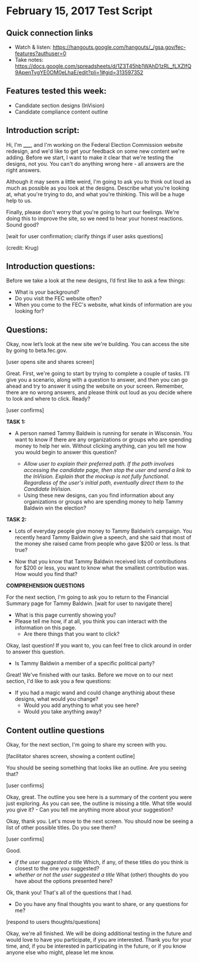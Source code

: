 # February 15, 2017 Test Script

## Quick connection links

- Watch & listen: <https://hangouts.google.com/hangouts/_/gsa.gov/fec-features?authuser=0>
- Take notes: <https://docs.google.com/spreadsheets/d/1Z3T45hb1WAhD1zRL_fLXZlfQ9ApenTvgYE0OM0eLhaE/edit?pli=1#gid=313597352>

## Features tested this week:

- Candidate section designs (InVision)
- Candidate compliance content outline

## Introduction script:

Hi, I'm **___**, and I'm working on the Federal Election Commission website redesign, and we'd like to get your feedback on some new content we're adding. Before we start, I want to make it clear that we're testing the designs, not you. You can't do anything wrong here - all answers are the right answers.

Although it may seem a little weird, I'm going to ask you to think out loud as much as possible as you look at the designs. Describe what you're looking at, what you're trying to do, and what you're thinking. This will be a huge help to us.

Finally, please don't worry that you're going to hurt our feelings. We're doing this to improve the site, so we need to hear your honest reactions. Sound good?

[wait for user confirmation; clarify things if user asks questions]

(credit: Krug)

## Introduction questions:

Before we take a look at the new designs, I’d first like to ask a few things:

- What is your background?
- Do you visit the FEC website often?
- When you come to the FEC's website, what kinds of information are you looking for? 

## Questions:

Okay, now let’s look at the new site we're building. You can access the site by going to beta.fec.gov.

[user opens site and shares screen]

Great. First, we're going to start by trying to complete a couple of tasks. I'll give you a scenario, along with a question to answer, and then you can go ahead and try to answer it using the website on your screen. Remember, there are no wrong answers, and please think out loud as you decide where to look and where to click. Ready?

[user confirms]


**TASK 1:**
- A person named Tammy Baldwin is running for senate in Wisconsin. You want to know if there are any organizations or groups who are spending money to help her win. Without clicking anything, can you tell me how you would begin to answer this question? 

    - _Allow user to explain their preferred path. If the path involves accessing the candidate page, then stop the user and send a link to the InVision. Explain that the mockup is not fully functional. Regardless of the user's initial path, eventually direct them to the Candidate InVision._ 
    - Using these new designs, can you find information about any organizations or groups who are spending money to help Tammy Baldwin win the election?

**TASK 2:**
- Lots of everyday people give money to Tammy Baldwin’s campaign. You recently heard Tammy Baldwin give a speech, and she said that most of the money she raised came from people who gave $200 or less. Is that true?

- Now that you know that Tammy Baldwin received lots of contributions for $200 or less, you want to know what the smallest contribution was. How would you find that?

**COMPREHENSION QUESTIONS**

For the next section, I'm going to ask you to return to the Financial Summary page for Tammy Baldwin. [wait for user to navigate there]

- What is this page currently showing you?
- Please tell me how, if at all, you think you can interact with the information on this page.
    - Are there things that you want to click?

Okay, last question! If you want to, you can feel free to click around in order to answer this question.
- Is Tammy Baldwin a member of a specific political party?

Great! We've finished with our tasks. Before we move on to our next section, I'd like to ask you a few questions:

- If you had a magic wand and could change anythinig about these designs, what would you change?
    - Would you add anything to what you see here? 
    - Would you take anything away?
    

## Content outline questions

Okay, for the next section, I'm going to share my screen with you. 

[facilitator shares screen, showing a content outline]

You should be seeing something that looks like an outline. Are you seeing that?

[user confirms]

Okay, great. The outline you see here is a summary of the content you were just exploring. As you can see, the outline is missing a title. What title would you give it?
     - Can you tell me anything more about your suggestion?
     
Okay, thank you. Let's move to the next screen. You should now be seeing a list of other possible titles. Do you see them?

[user confirms]

Good. 
- _if the user suggested a title_ Which, if any, of these titles do you think is closest to the one you suggested? 
- _whether or not the user suggested a title_ What (other) thoughts do you have about the options presented here? 

Ok, thank you! That's all of the questions that I had. 

- Do you have any final thoughts you want to share, or any questions for me?

[respond to users thoughts/questions]

Okay, we're all finished. We will be doing additional testing in the future and would love to have you participate, if you are interested. Thank you for your time, and, if you be interested in participating in the future, or if you know anyone else who might, please let me know.
